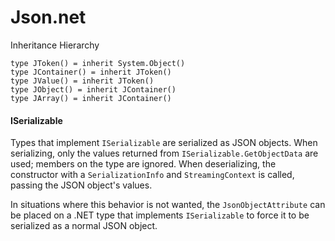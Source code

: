# Json.net

Inheritance Hierarchy 

```F#
type JToken() = inherit System.Object()
type JContainer() = inherit JToken()
type JValue() = inherit JToken()
type JObject() = inherit JContainer()
type JArray() = inherit JContainer()
```

#### ISerializable

Types that implement `ISerializable` are serialized as JSON objects. When serializing, only the values returned from `ISerializable.GetObjectData` are used; members on the type are ignored. When deserializing, the constructor with a `SerializationInfo` and `StreamingContext` is called, passing the JSON object's values.

In situations where this behavior is not wanted, the `JsonObjectAttribute` can be placed on a .NET type that implements `ISerializable` to force it to be serialized as a normal JSON object.